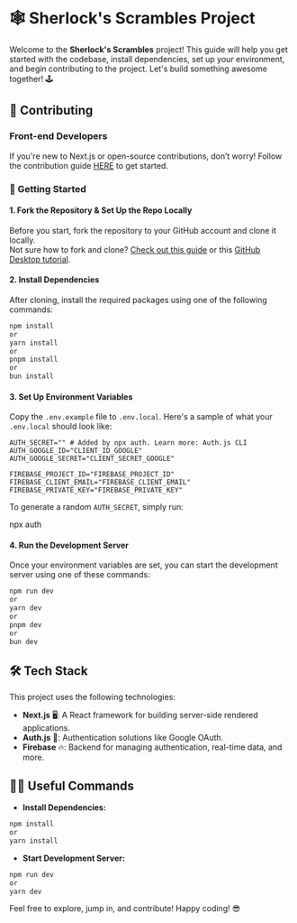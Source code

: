 # 🕸️ Sherlock's Scrambles Project

Welcome to the **Sherlock's Scrambles** project! This guide will help you get started with the codebase, install dependencies, set up your environment, and begin contributing to the project. Let's build something awesome together! 🕹️

## 📖 Contributing

### Front-end Developers 

If you're new to Next.js or open-source contributions, don’t worry! Follow the contribution guide [HERE](./CONTRIBUTION.md) to get started.

### 🚀 Getting Started

#### 1. Fork the Repository & Set Up the Repo Locally

Before you start, fork the repository to your GitHub account and clone it locally.  
Not sure how to fork and clone? [Check out this guide](https://www.youtube.com/watch?v=nT8KGYVurIU) or this [GitHub Desktop tutorial](https://www.youtube.com/watch?v=UGokwtIn1Hk).

#### 2. Install Dependencies

After cloning, install the required packages using one of the following commands:
```bash
npm install  
or  
yarn install  
or  
pnpm install  
or  
bun install  
```
#### 3. Set Up Environment Variables

Copy the `.env.example` file to `.env.local`. Here's a sample of what your `.env.local` should look like:
```
AUTH_SECRET="" # Added by npx auth. Learn more: Auth.js CLI
AUTH_GOOGLE_ID="CLIENT_ID_GOOGLE"
AUTH_GOOGLE_SECRET="CLIENT_SECRET_GOOGLE"

FIREBASE_PROJECT_ID="FIREBASE_PROJECT_ID"
FIREBASE_CLIENT_EMAIL="FIREBASE_CLIENT_EMAIL"
FIREBASE_PRIVATE_KEY="FIREBASE_PRIVATE_KEY"
```
To generate a random `AUTH_SECRET`, simply run:

npx auth

#### 4. Run the Development Server

Once your environment variables are set, you can start the development server using one of these commands:
```bash
npm run dev  
or  
yarn dev  
or  
pnpm dev  
or  
bun dev  
```
## 🛠️ Tech Stack

This project uses the following technologies:

- **Next.js** 🖥️: A React framework for building server-side rendered applications.
- **Auth.js** 🔐: Authentication solutions like Google OAuth.
- **Firebase** 🔥: Backend for managing authentication, real-time data, and more.

## 🧑‍💻 Useful Commands

- **Install Dependencies:**
```bash
npm install  
or  
yarn install  
```
- **Start Development Server:**
```bash
npm run dev  
or  
yarn dev  
```
Feel free to explore, jump in, and contribute! Happy coding! 😎
